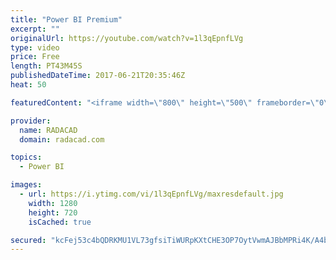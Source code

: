 ```yaml
---
title: "Power BI Premium"
excerpt: ""
originalUrl: https://youtube.com/watch?v=1l3qEpnfLVg
type: video
price: Free
length: PT43M45S
publishedDateTime: 2017-06-21T20:35:46Z
heat: 50

featuredContent: "<iframe width=\"800\" height=\"500\" frameborder=\"0\" src=\"https://www.youtube.com/embed/1l3qEpnfLVg\" allow=\"accelerometer; autoplay; encrypted-media; gyroscope; picture-in-picture\" allowfullscreen></iframe>"

provider:
  name: RADACAD
  domain: radacad.com

topics:
  - Power BI

images:
  - url: https://i.ytimg.com/vi/1l3qEpnfLVg/maxresdefault.jpg
    width: 1280
    height: 720
    isCached: true

secured: "kcFej53c4bQDRKMU1VL73gfsiTiWURpKXtCHE3OP7OytVwmAJBbMPRi4K/A4bIlvtYpn3SK04ShV9YclMSGqT7aOcnmM7UxBG7IkH93tbKbk+oGmb8I5FKvbHxdkc4L/KnIuhfeS6y5mO9WAxo0ZpuYHw7NYt9kJijInWwHb+QGor2zPj9TITe+QlcOUPeTjvjSTiprok2f5oPT+HXuSxx7fw1VCGXosyYpkIucTv/1RoBBtmNMFNXLEcka8Zbw85oVMTFYvUlKWnO6T4RwLmGirD/ji6OGdfUobroXjujLgl4aqS2xtTrVv4iwTIa9oMQHixvFiYaQ6aK4iMGdWchYoFEgVyctAUN+PK94m8YpcASmtxMpORCv4scc/BO1KdVbrecZoDPqbm/Afw2MDJeG/DTvOKEpzgpxHgDib2VU=;448K9EZSR11T4o7kMrVV7g=="
---
```


